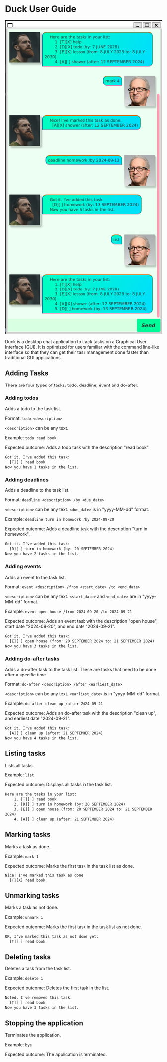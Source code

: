 # Duck User Guide

![Ui.png](Ui.png)

Duck is a desktop chat application to track tasks on a Graphical User Interface (GUI). It is optimized for users familiar with the command line-like interface so that they can get their task management done faster than traditional GUI applications.

## Adding Tasks

There are four types of tasks: todo, deadline, event and do-after.

### Adding todos

Adds a todo to the task list.

Format: `todo <description>`

`<description>` can be any text.

Example: `todo read book`

Expected outcome: Adds a todo task with the description "read book".

```
Got it. I've added this task:
  [T][ ] read book
Now you have 1 tasks in the list.
```

### Adding deadlines

Adds a deadline to the task list.

Format: `deadline <description> /by <due_date>`

`<description>` can be any text. `<due_date>` is in "yyyy-MM-dd" format.

Example: `deadline turn in homework /by 2024-09-20`

Expected outcome: Adds a deadline task with the description "turn in homework".

```
Got it. I've added this task:
  [D][ ] turn in homework (by: 20 SEPTEMBER 2024)
Now you have 2 tasks in the list.
```

### Adding events

Adds an event to the task list.

Format: `event <description> /from <start_date> /to <end_date>`

`<description>` can be any text. `<start_date>` and `<end_date>` are in "yyyy-MM-dd" format.

Example: `event open house /from 2024-09-20 /to 2024-09-21`

Expected outcome: Adds an event task with the description "open house", start date "2024-09-20", and end date "2024-09-21".

```
Got it. I've added this task:
  [E][ ] open house (from: 20 SEPTEMBER 2024 to: 21 SEPTEMBER 2024)
Now you have 3 tasks in the list.
```

### Adding do-after tasks

Adds a do-after task to the task list. These are tasks that need to be done after a specific time.

Format: `do-after <description> /after <earliest_date>`

`<description>` can be any text. `<earliest_date>` is in "yyyy-MM-dd" format.

Example: `do-after clean up /after 2024-09-21`

Expected outcome: Adds an do-after task with the description "clean up", and earliest date "2024-09-21".

```
Got it. I've added this task:
  [A][ ] clean up (after: 21 SEPTEMBER 2024)
Now you have 4 tasks in the list.
```

## Listing tasks

Lists all tasks.

Example: `list`

Expected outcome: Displays all tasks in the task list.

```
Here are the tasks in your list:
    1. [T][ ] read book
    2. [D][ ] turn in homework (by: 20 SEPTEMBER 2024)
    3. [E][ ] open house (from: 20 SEPTEMBER 2024 to: 21 SEPTEMBER 2024)
    4. [A][ ] clean up (after: 21 SEPTEMBER 2024)
```

## Marking tasks

Marks a task as done.

Example: `mark 1`

Expected outcome: Marks the first task in the task list as done.

```
Nice! I've marked this task as done:
  [T][X] read book
```

## Unmarking tasks

Marks a task as not done.

Example: `unmark 1`

Expected outcome: Marks the first task in the task list as not done.

```
OK, I've marked this task as not done yet:
  [T][ ] read book
```

## Deleting tasks

Deletes a task from the task list.

Example: `delete 1`

Expected outcome: Deletes the first task in the list.

```
Noted. I've removed this task:
  [T][ ] read book
Now you have 3 tasks in the list.
```

## Stopping the application

Terminates the application.

Example: `bye`

Expected outcome: The application is terminated.
